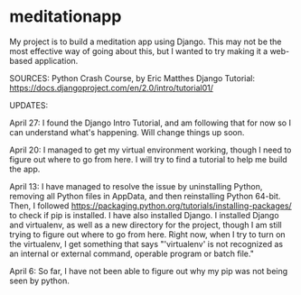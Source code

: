 # meditationapp

My project is to build a meditation app using Django. This may not be the most effective way of going about this, but I wanted to try making it a web-based application. 

SOURCES:
Python Crash Course, by Eric Matthes
Django Tutorial: https://docs.djangoproject.com/en/2.0/intro/tutorial01/

UPDATES:

April 27: I found the Django Intro Tutorial, and am following that for now so I can understand what's happening. Will change things up soon.

April 20: I managed to get my virtual environment working, though I need to figure out where to go from here. I will try to find a tutorial to help me build the app.

April 13: I have managed to resolve the issue by uninstalling Python, removing all Python files in AppData, and then
reinstalling Python 64-bit. Then, I followed https://packaging.python.org/tutorials/installing-packages/ to
check if pip is installed. I have also installed Django. I installed Django and virtualenv, as well as a new directory for the project, though I am still trying to
figure out where to go from here. Right now, when I try to turn on the virtualenv, I get something that says
"'virtualenv' is not recognized as an internal or external command, operable program or batch file."

April 6: So far, I have not been able to figure out why my pip was not being seen by python.
